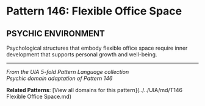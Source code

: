 # Pattern 146: Flexible Office Space

## PSYCHIC ENVIRONMENT

Psychological structures that embody flexible office space require inner development that supports personal growth and well-being.

---

*From the UIA 5-fold Pattern Language collection*  
*Psychic domain adaptation of Pattern 146*

**Related Patterns**: [View all domains for this pattern](../../UIA/md/T146 Flexible Office Space.md)